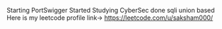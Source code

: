 Starting PortSwigger
Started Studying CyberSec
done sqli union based
Here is my leetcode profile link-> https://leetcode.com/u/saksham000/
